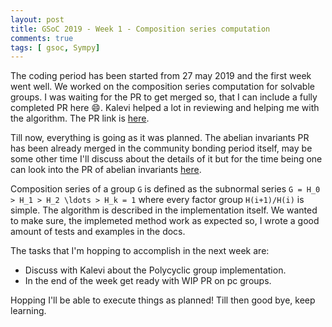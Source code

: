 ```yaml
---
layout: post
title: GSoC 2019 - Week 1 - Composition series computation
comments: true
tags: [ gsoc, Sympy]
---
```


The coding period has been started from 27 may 2019 and the first week went well. We worked on the composition series computation for solvable groups. I was waiting for the PR to get merged so, that I can include a fully completed PR here 😄. Kalevi helped a lot in reviewing and helping me with the algorithm. The PR link is [here](https://github.com/sympy/sympy/pull/16881).

Till now, everything is going as it was planned. The abelian invariants PR has been already merged in the community bonding period itself, may be some other time I'll discuss about the details of it but for the time being one can look into the PR of abelian invariants [here](https://github.com/sympy/sympy/pull/16670).


Composition series of a group `G` is defined as the subnormal series `G = H_0 > H_1 > H_2 \ldots > H_k = 1` where every factor group
`H(i+1)/H(i)` is simple. The algorithm is described in the implementation itself. We wanted to make sure, the implemeted method work as expected so, I wrote a good amount of tests and examples in the docs.

The tasks that I'm hopping to accomplish in the next week are:

 - Discuss with Kalevi about the Polycyclic group implementation.
 - In the end of the week get ready with WIP PR on pc groups.

Hopping I'll be able to execute things as planned! Till then good bye, keep learning.

